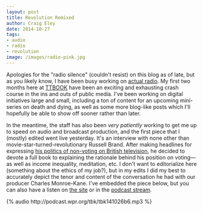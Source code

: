 ```yaml
---  
layout: post
title: Revolution Remixed
author: Craig Eley 
date: 2014-10-27
tags:
- audio
- radio
- revolution
image: /images/radio-pink.jpg
---
```


Apologies for the "radio silence" (couldn't resist) on this blog as of late, but as you likely know, I have been busy working on [actual radio](http://craigeley.com/09-04-2014/knowledge/). My first two months here at [TTBOOK](http://ttbook.org) have been an exciting and exhausting crash course in the ins and outs of public media. I've been working on digital initiatives large and small, including a ton of content for an upcoming mini-series on death and dying, as well as some more blog-like posts which I'll hopefully be able to show off sooner rather than later.

In the meantime, the staff has also been _very patiently_ working to get me up to speed on audio and broadcast production, and the first piece that I (mostly) edited went live yesterday. It's an interview with none other than movie-star-turned-revolutionary Russell Brand. After making headlines for expressing [his politics of non-voting on British television](https://www.youtube.com/watch?v=3YR4CseY9pk), he decided to devote a full book to explaining the rationale behind his position on voting—as well as income inequality, meditation, etc. I don't want to editorialize here (something about the ethics of my job?), but in my edits I did my best to accurately depict the tenor and content of the conversation he had with our producer Charles Monroe-Kane. I've embedded the piece below, but you can also have a listen on [the site](http://www.ttbook.org/book/our-minds-russel-brand-revolutionary-politics) or in the [podcast stream](http://www.ttbook.org/book/podcast-rss).

<p>{% audio http://podcast.wpr.org/tbk/tbk141026b6.mp3 %}</p>